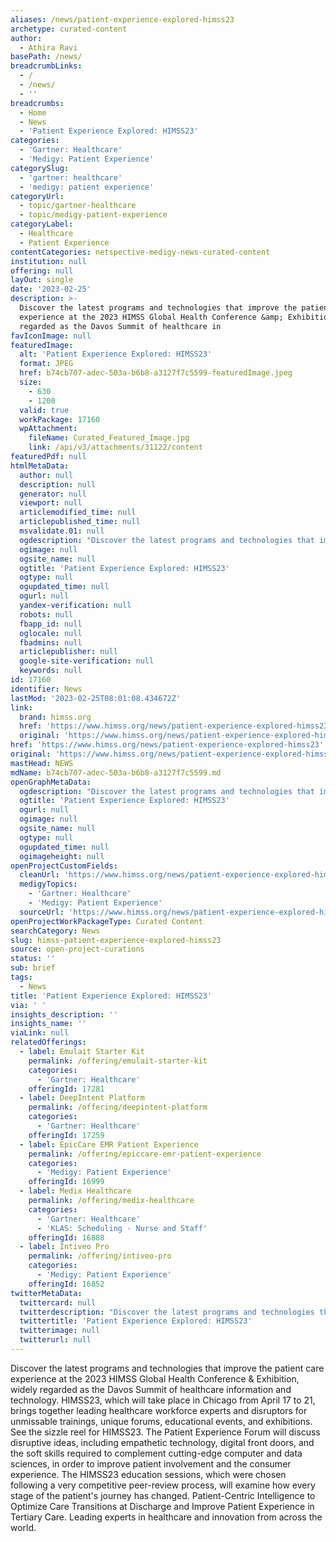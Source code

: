 ```yaml
---
aliases: /news/patient-experience-explored-himss23
archetype: curated-content
author:
  - Athira Ravi
basePath: /news/
breadcrumbLinks:
  - /
  - /news/
  - ''
breadcrumbs:
  - Home
  - News
  - 'Patient Experience Explored: HIMSS23'
categories:
  - 'Gartner: Healthcare'
  - 'Medigy: Patient Experience'
categorySlug:
  - 'gartner: healthcare'
  - 'medigy: patient experience'
categoryUrl:
  - topic/gartner-healthcare
  - topic/medigy-patient-experience
categoryLabel:
  - Healthcare
  - Patient Experience
contentCategories: netspective-medigy-news-curated-content
institution: null
offering: null
layOut: single
date: '2023-02-25'
description: >-
  Discover the latest programs and technologies that improve the patient care
  experience at the 2023 HIMSS Global Health Conference &amp; Exhibition, widely
  regarded as the Davos Summit of healthcare in
favIconImage: null
featuredImage:
  alt: 'Patient Experience Explored: HIMSS23'
  format: JPEG
  href: b74cb707-adec-503a-b6b8-a3127f7c5599-featuredImage.jpeg
  size:
    - 630
    - 1200
  valid: true
  workPackage: 17160
  wpAttachment:
    fileName: Curated_Featured_Image.jpg
    link: /api/v3/attachments/31122/content
featuredPdf: null
htmlMetaData:
  author: null
  description: null
  generator: null
  viewport: null
  articlemodified_time: null
  articlepublished_time: null
  msvalidate.01: null
  ogdescription: "Discover the latest programs and technologies that improve the patient care experience at the 2023 HIMSS Global Health Conference & Exhibition, widely regarded as the Davos Summit of healthcare information and technology.\_"
  ogimage: null
  ogsite_name: null
  ogtitle: 'Patient Experience Explored: HIMSS23'
  ogtype: null
  ogupdated_time: null
  ogurl: null
  yandex-verification: null
  robots: null
  fbapp_id: null
  oglocale: null
  fbadmins: null
  articlepublisher: null
  google-site-verification: null
  keywords: null
id: 17160
identifier: News
lastMod: '2023-02-25T08:01:08.434672Z'
link:
  brand: himss.org
  href: 'https://www.himss.org/news/patient-experience-explored-himss23'
  original: 'https://www.himss.org/news/patient-experience-explored-himss23'
href: 'https://www.himss.org/news/patient-experience-explored-himss23'
original: 'https://www.himss.org/news/patient-experience-explored-himss23'
mastHead: NEWS
mdName: b74cb707-adec-503a-b6b8-a3127f7c5599.md
openGraphMetaData:
  ogdescription: "Discover the latest programs and technologies that improve the patient care experience at the 2023 HIMSS Global Health Conference & Exhibition, widely regarded as the Davos Summit of healthcare information and technology.\_"
  ogtitle: 'Patient Experience Explored: HIMSS23'
  ogurl: null
  ogimage: null
  ogsite_name: null
  ogtype: null
  ogupdated_time: null
  ogimageheight: null
openProjectCustomFields:
  cleanUrl: 'https://www.himss.org/news/patient-experience-explored-himss23'
  medigyTopics:
    - 'Gartner: Healthcare'
    - 'Medigy: Patient Experience'
  sourceUrl: 'https://www.himss.org/news/patient-experience-explored-himss23'
openProjectWorkPackageType: Curated Content
searchCategory: News
slug: himss-patient-experience-explored-himss23
source: open-project-curations
status: ''
sub: brief
tags:
  - News
title: 'Patient Experience Explored: HIMSS23'
via: ' '
insights_description: ''
insights_name: ''
viaLink: null
relatedOfferings:
  - label: Emulait Starter Kit
    permalink: /offering/emulait-starter-kit
    categories:
      - 'Gartner: Healthcare'
    offeringId: 17281
  - label: DeepIntent Platform
    permalink: /offering/deepintent-platform
    categories:
      - 'Gartner: Healthcare'
    offeringId: 17259
  - label: EpicCare EMR Patient Experience
    permalink: /offering/epiccare-emr-patient-experience
    categories:
      - 'Medigy: Patient Experience'
    offeringId: 16999
  - label: Medix Healthcare
    permalink: /offering/medix-healthcare
    categories:
      - 'Gartner: Healthcare'
      - 'KLAS: Scheduling - Nurse and Staff'
    offeringId: 16888
  - label: Intiveo Pro
    permalink: /offering/intiveo-pro
    categories:
      - 'Medigy: Patient Experience'
    offeringId: 16852
twitterMetaData:
  twittercard: null
  twitterdescription: "Discover the latest programs and technologies that improve the patient care experience at the 2023 HIMSS Global Health Conference & Exhibition, widely regarded as the Davos Summit of healthcare information and technology.\_"
  twittertitle: 'Patient Experience Explored: HIMSS23'
  twitterimage: null
  twitterurl: null
---
```

<p>Discover the latest programs and technologies that improve the patient care experience at the 2023 HIMSS Global Health Conference &amp; Exhibition, widely regarded as the Davos Summit of healthcare information and technology.&nbsp;HIMSS23, which will take place in Chicago from April 17 to 21, brings together leading healthcare workforce experts and disruptors for unmissable trainings, unique forums, educational events, and exhibitions. See the sizzle reel for HIMSS23. The Patient Experience Forum will discuss disruptive ideas, including empathetic technology, digital front doors, and the soft skills required to complement cutting-edge computer and data sciences, in order to improve patient involvement and the consumer experience. The HIMSS23 education sessions, which were chosen following a very competitive peer-review process, will examine how every stage of the patient's journey has changed. Patient-Centric Intelligence to Optimize Care Transitions at Discharge and Improve Patient Experience in Tertiary Care. Leading experts in healthcare and innovation from across the world.</p>